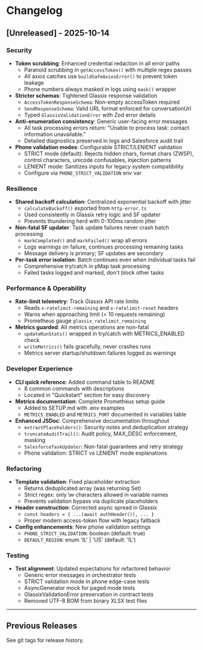 # Changelog

## [Unreleased] - 2025-10-14

### Security
- **Token scrubbing**: Enhanced credential redaction in all error paths
  - Paranoid scrubbing in `getAccessToken()` with multiple regex passes
  - All axios catches use `buildSafeAxiosError()` to prevent token leakage
  - Phone numbers always masked in logs using `mask()` wrapper
- **Stricter schemas**: Tightened Glassix response validation
  - `AccessTokenResponseSchema`: Non-empty accessToken required
  - `SendResponseSchema`: Valid URL format enforced for conversationUrl
  - Typed `GlassixValidationError` with Zod error details
- **Anti-enumeration consistency**: Generic user-facing error messages
  - All task processing errors return: "Unable to process task: contact information unavailable."
  - Detailed diagnostics preserved in logs and Salesforce audit trail
- **Phone validation modes**: Configurable STRICT/LENIENT validation
  - STRICT mode (default): Rejects hidden chars, format chars (ZWSP), control characters, unicode confusables, injection patterns
  - LENIENT mode: Sanitizes inputs for legacy system compatibility
  - Configure via `PHONE_STRICT_VALIDATION` env var

### Resilience
- **Shared backoff calculation**: Centralized exponential backoff with jitter
  - `calculateBackoff()` exported from `http-error.ts`
  - Used consistently in Glassix retry logic and SF updater
  - Prevents thundering herd with 0-100ms random jitter
- **Non-fatal SF updater**: Task update failures never crash batch processing
  - `markCompleted()` and `markFailed()` wrap all errors
  - Logs warnings on failure, continues processing remaining tasks
  - Message delivery is primary; SF updates are secondary
- **Per-task error isolation**: Batch continues even when individual tasks fail
  - Comprehensive try/catch in pMap task processing
  - Failed tasks logged and marked, don't block other tasks

### Performance & Operability
- **Rate-limit telemetry**: Track Glassix API rate limits
  - Reads `x-ratelimit-remaining` and `x-ratelimit-reset` headers
  - Warns when approaching limit (< 10 requests remaining)
  - Prometheus gauge `glassix_ratelimit_remaining`
- **Metrics guarded**: All metrics operations are non-fatal
  - `updateRunStats()` wrapped in try/catch with METRICS_ENABLED check
  - `writeMetrics()` fails gracefully, never crashes runs
  - Metrics server startup/shutdown failures logged as warnings

### Developer Experience
- **CLI quick reference**: Added command table to README
  - 8 common commands with descriptions
  - Located in "Quickstart" section for easy discovery
- **Metrics documentation**: Complete Prometheus setup guide
  - Added to SETUP.md with .env examples
  - `METRICS_ENABLED` and `METRICS_PORT` documented in variables table
- **Enhanced JSDoc**: Comprehensive documentation throughout
  - `extractPlaceholders()`: Security notes and deduplication strategy
  - `truncateAuditTrail()`: Audit policy, MAX_DESC enforcement, masking
  - `SalesforceTaskUpdater`: Non-fatal guarantees and retry strategy
  - Phone validation: STRICT vs LENIENT mode explanations

### Refactoring
- **Template validation**: Fixed placeholder extraction
  - Returns deduplicated array (was returning Set)
  - Strict regex: only \w characters allowed in variable names
  - Prevents validation bypass via duplicate placeholders
- **Header construction**: Corrected async spread in Glassix
  - `const headers = { ...(await authHeader()), ... }`
  - Proper modern access-token flow with legacy fallback
- **Config enhancements**: New phone validation settings
  - `PHONE_STRICT_VALIDATION`: boolean (default: true)
  - `DEFAULT_REGION`: enum 'IL' | 'US' (default: 'IL')

### Testing
- **Test alignment**: Updated expectations for refactored behavior
  - Generic error messages in orchestrator tests
  - STRICT validation mode in phone edge-case tests
  - AsyncGenerator mock for paged mode tests
  - GlassixValidationError preservation in contract tests
  - Removed UTF-8 BOM from binary XLSX test files

---

## Previous Releases

See git tags for release history.

